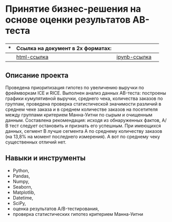 # Принятие бизнес-решения на основе оценки результатов AB-теста

### 
|   *  | Ссылка на документ в 2х форматах:                           |                              |                               |
| ---- | ------------------------------------------------------------ | ------------------------------------------------------------ | ------------------------------------------------------------ |
|    | [html-ссылка](https://github.com/Aserg0/Projects/blob/main/Принятие%20бизнес-решения%20на%20основе%20оценки%20результатов%20AB-теста/Принятие%20бизнес-решения%20на%20основе%20оценки%20результатов%20AB-теста.html)  |  [ipynb-ссылка](https://github.com/Aserg0/Projects/blob/main/Принятие%20бизнес-решения%20на%20основе%20оценки%20результатов%20AB-теста/Принятие%20бизнес-решения%20на%20основе%20оценки%20результатов%20AB-теста.ipynb) |      |



## Описание проекта

Проведена приоритизация гипотез по увеличению выручки по фреймворкам ICE и RICE. Выполнен анализ данных AB-теста: построены графики кумулятивной выручки, среднего чека, количества заказов по группам, проведена проверка статистической значимости различий в среднем чеке заказа и в среднем количестве заказов на посетителя между группами критерием Манна-Уитни по сырым и очищенным данным. Составлена рекомендация: исходя из обнаруженных фактов, А/В тест следует остановить и признать его успешным. При имеющихся данных, сегмент B лучше сегмента A по среднему количеству заказов (на 13,8% на момент последнего измерения). А вот по среднему чеку существенных отличий нет.



## Навыки и инструменты

- Python, 
- Pandas, 
- Numpy, 
- Seaborn, 
- Matplotlib, 
- Datetime, 
- SciPy, 
- оценка результатов A/B-тестирования, 
- проверка статистических гипотез критерием Манна-Уитни